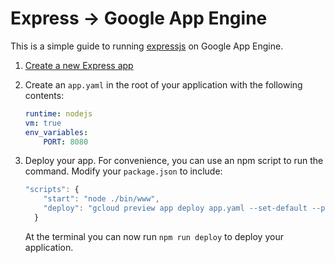 # Express -> Google App Engine

This is a simple guide to running [expressjs](http://expressjs.com/) on Google App Engine. 

1. [Create a new Express app](http://expressjs.com/starter/generator.html)

2. Create an `app.yaml` in the root of your application with the following contents:

	```yaml
	runtime: nodejs
	vm: true
	env_variables:
  		PORT: 8080
	```

3. Deploy your app. For convenience, you can use an npm script to run the command. Modify your `package.json` to include:

	```js
	"scripts": {
		"start": "node ./bin/www",
	    "deploy": "gcloud preview app deploy app.yaml --set-default --project [project id]"
	  }
	```

	At the terminal you can now run `npm run deploy` to deploy your application. 
